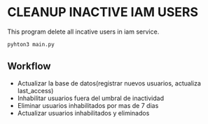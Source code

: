 # CLEANUP INACTIVE IAM USERS

This program delete all incative users in iam service.

```python
pyhton3 main.py
```

## Workflow
* Actualizar la base de datos(registrar nuevos usuarios, actualiza last_access)
* Inhabilitar usuarios fuera del umbral de inactividad
* Eliminar usuarios inhabilitados por mas de 7 dias
* Actualizar usuarios inhabilitados y eliminados